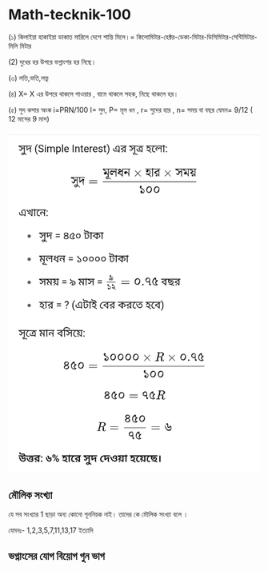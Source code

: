 # Math-tecknik-100

(১)   কিলাইয়া হাকাইয়া ডাকাত মারিলে দেশে শান্তি মিলে।= কিলোমিটার-হেক্টর-ডেকা-মিটার-ডিসিমিটার-সেন্টিমিটার-মিলি মিটার

(2) দুধের হর উপরে ভগ্নাংশর হর নিছে।

(৩) লতি,ভতি,লভু

(৪) X= X এর উপরে থাকলে পাওয়ার , বামে থাকলে সহক, নিছে থাকলে হর। 

(৫) সুদ কসার অংক i=PRN/100 I= সুদ, P= মূল ধন , r= সুদের হার , n= সময় বা বছর যেমন= 9/12 ( 12 মাসের 9 মাস)
<!--[profile](./sud.jpg)-->
<img src="sud.jpg" width="600"/>

## মৌলিক সংখ্যা 

যে সব সংখ্যার 1 ছাড়া অন্য কোনো গূননিয়ক নাই। তাদের কে মৌলিক সংখ্যা বলে ।

যেমনঃ- 1,2,3,5,7,11,13,17 ইত্যাদি


## ভগ্নাংসের যোগ বিয়োগ গুন ভাগ
